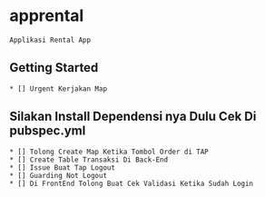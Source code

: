 # apprental
    Applikasi Rental App 
## Getting Started
    * [] Urgent Kerjakan Map
## Silakan Install Dependensi nya Dulu Cek Di pubspec.yml
    * [] Tolong Create Map Ketika Tombol Order di TAP
    * [] Create Table Transaksi Di Back-End 
    * [] Issue Buat Tap Logout
    * [] Guarding Not Logout
    * [] Di FrontEnd Tolong Buat Cek Validasi Ketika Sudah Login